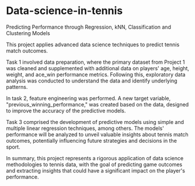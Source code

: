 # Data-science-in-tennis
Predicting Performance through Regression, kNN, Classification and Clustering Models

This project applies advanced data science techniques to predict tennis match outcomes.

Task 1 involved data preparation, where the primary dataset from Project 1 was cleaned and supplemented with additional data on players' age, height, weight, and ace_win performance metrics. Following this, exploratory data analysis was conducted to understand the data and identify underlying patterns.

In task 2, feature engineering was performed. A new target variable, "previous_winning_performance," was created based on the data, designed to improve the accuracy of the predictive models.

Task 3 comprised the development of predictive models using simple and multiple linear regression techniques, among others. The models' performance will be analyzed to unveil valuable insights about tennis match outcomes, potentially influencing future strategies and decisions in the sport.

In summary, this project represents a rigorous application of data science methodologies to tennis data, with the goal of predicting game outcomes and extracting insights that could have a significant impact on the player's performance.
